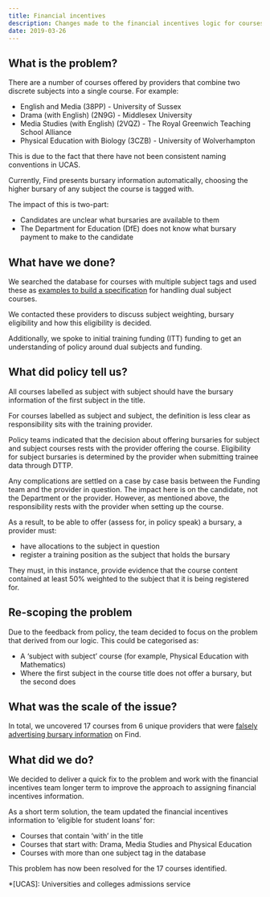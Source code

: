 ```yaml
---
title: Financial incentives
description: Changes made to the financial incentives logic for courses with multiple subjects
date: 2019-03-26
---
```


## What is the problem?

There are a number of courses offered by providers that combine two discrete subjects into a single course. For example:

- English and Media (38PP) - University of Sussex
- Drama (with English) (2N9G) - Middlesex University
- Media Studies (with English) (2VQZ) - The Royal Greenwich Teaching School Alliance
- Physical Education with Biology (3CZB) - University of Wolverhampton

This is due to the fact that there have not been consistent naming conventions in UCAS.

Currently, Find presents bursary information automatically, choosing the higher bursary of any subject the course is tagged with.

The impact of this is two-part:

- Candidates are unclear what bursaries are available to them
- The Department for Education (DfE) does not know what bursary payment to make to the candidate

## What have we done?

We searched the database for courses with multiple subject tags and used these as [examples to build a specification](https://docs.google.com/spreadsheets/d/1gM76e6QESURdNS2Az1zcPw9IybaVt8hbHscSc6fg8l0/edit) for handling dual subject courses.

We contacted these providers to discuss subject weighting, bursary eligibility and how this eligibility is decided.

Additionally, we spoke to initial training funding (ITT) funding to get an understanding of policy around dual subjects and funding.

## What did policy tell us?

All courses labelled as subject with subject should have the bursary information of the first subject in the title.

For courses labelled as subject and subject, the definition is less clear as responsibility sits with the training provider.

Policy teams indicated that the decision about offering bursaries for subject and subject courses rests with the provider offering the course. Eligibility for subject bursaries is determined by the provider when submitting trainee data through DTTP.

Any complications are settled on a case by case basis between the Funding team and the provider in question. The impact here is on the candidate, not the Department or the provider. However, as mentioned above, the responsibility rests with the provider when setting up the course.

As a result, to be able to offer (assess for, in policy speak) a bursary, a provider must:

- have allocations to the subject in question
- register a training position as the subject that holds the bursary

They must, in this instance, provide evidence that the course content contained at least 50% weighted to the subject that it is being registered for.

## Re-scoping the problem

Due to the feedback from policy, the team decided to focus on the problem that derived from our logic. This could be categorised as:

- A ‘subject with subject’ course (for example, Physical Education with Mathematics)
- Where the first subject in the course title does not offer a bursary, but the second does

## What was the scale of the issue?

In total, we uncovered 17 courses from 6 unique providers that were [falsely advertising bursary information](https://docs.google.com/spreadsheets/d/1IMCRcWVgU5pqVavlR6mWuSU9ken88c6qf3w0zlPtPs8/edit#gid=1940299200) on Find.

## What did we do?

We decided to deliver a quick fix to the problem and work with the financial incentives team longer term to improve the approach to assigning financial incentives information.

As a short term solution, the team updated the financial incentives information to ‘eligible for student loans’ for:

- Courses that contain ‘with’ in the title
- Courses that start with: Drama, Media Studies and Physical Education
- Courses with more than one subject tag in the database

This problem has now been resolved for the 17 courses identified.

*[UCAS]: Universities and colleges admissions service
